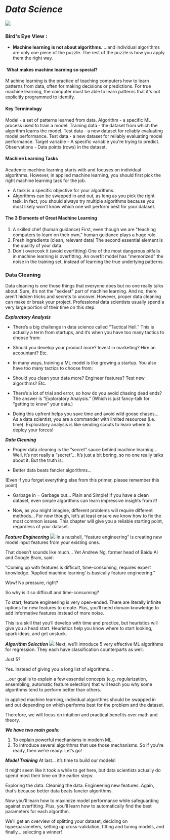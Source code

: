 #  *Data Science*


![](https://elitedatascience.com/wp-content/uploads/2018/05/What-Goes-Into-a-Successful-Model.jpg)

###  Bird's Eye View : 

* **Machine learning is not about algorithms.** 
...and individual algorithms are only one piece of the puzzle. The rest of the puzzle is how you apply them the right way.

#### `What makes machine learning so special? 
M achine learning is the practice of teaching computers how to learn patterns from data, often for making decisions or predictions.
For true machine learning, the computer must be able to learn patterns that it's not explicitly programmed to identify.
#### Key Terminology 
Model - a set of patterns learned from data.
Algorithm - a specific ML process used to train a model.
Training data - the dataset from which the algorithm learns the model.
Test data - a new dataset for reliably evaluating model performance.
Test data - a new dataset for reliably evaluating model performance.
Target variable - A specific variable you're trying to predict.
Observations - Data points (rows) in the dataset.
#### Machine Learning Tasks
Academic machine learning starts with and focuses on individual algorithms. However, in applied machine learning, you should first pick the right machine learning task for the job.
* A task is a specific objective for your algorithms.
* Algorithms can be swapped in and out, as long as you pick the right task.
In fact, you should always try multiple algorithms because you most likely won't know which one will perform best for your dataset.
#### The 3 Elements of Great Machine Learning
1. A skilled chef (human guidance)
First, even though we are "teaching computers to learn on their own," human guidance plays a huge role.
2. Fresh ingredients (clean, relevant data)
The second essential element is the quality of your data.
3.  Don't overcook it (avoid overfitting)
One of the most dangerous pitfalls in machine learning is overfitting. An overfit model has "memorized" the noise in the training set, instead of learning the true underlying patterns.
### Data Cleaning
Data cleaning is one those things that everyone does but no one really talks about. Sure, it’s not the "sexiest" part of machine learning. And no, there aren’t hidden tricks and secrets to uncover.
However, proper data cleaning can make or break your project. Professional data scientists usually spend a very large portion of their time on this step.


***Exploratory Analysis***

* There’s a big challenge in data science called “Tactical Hell.” This is actually a term from startups, and it’s when you have too many tactics to choose from:

* Should you develop your product more? Invest in marketing? Hire an accountant? Etc.

* In many ways, training a ML model is like growing a startup. You also have too many tactics to choose from:

* Should you clean your data more? Engineer features? Test new algorithms? Etc.

* There’s a lot of trial and error, so how do you avoid chasing dead ends? The answer is “Exploratory Analysis.” (Which is just fancy-talk for “getting to know” your data.)

* Doing this upfront helps you save time and avoid wild goose chases… As a data scientist, you are a commander with limited resources (i.e. time). Exploratory analysis is like sending scouts to learn where to deploy your forces!



***Data Cleaning***

* Proper data cleaning is the “secret” sauce behind machine learning… Well, it’s not really a “secret”… It’s just a bit boring, so no one really talks about it. But the truth is:

* Better data beats fancier algorithms…

(Even if you forget everything else from this primer, please remember this point)

* Garbage in = Garbage out... Plain and Simple! If you have a clean dataset, even simple algorithms can learn impressive insights from it!

* Now, as you might imagine, different problems will require different methods… For now though, let’s at least ensure we know how to fix the most common issues. This chapter will give you a reliable starting point, regardless of your dataset.



***Feature Engineering*** ![](https://elitedatascience.com/wp-content/uploads/2018/05/feature-engineering.png)
In a nutshell, “feature engineering” is creating new model input features from your existing ones.

That doesn’t sounds like much… Yet Andrew Ng, former head of Baidu AI and Google Brain, said:

“Coming up with features is difficult, time-consuming, requires expert knowledge.
‘Applied machine learning’ is basically feature engineering.”

Wow! No pressure, right?

So why is it so difficult and time-consuming?

To start, feature engineering is very open-ended. There are literally infinite options for new features to create. Plus, you’ll need domain knowledge to add informative features instead of more noise.

This is a skill that you’ll develop with time and practice, but heuristics will give you a head start. Heuristics help you know where to start looking, spark ideas, and get unstuck.




***Algorithm Selection***
![](https://elitedatascience.com/wp-content/uploads/2018/05/algorithm-selection.png)
Next, we'll introduce 5 very effective ML algorithms for regression. They each have classification counterparts as well.

Just 5?

Yes. Instead of giving you a long list of algorithms...

...our goal is to explain a few essential concepts (e.g. regularization, ensembling, automatic feature selection) that will teach you why some algorithms tend to perform better than others.

In applied machine learning, individual algorithms should be swapped in and out depending on which performs best for the problem and the dataset.

Therefore, we will focus on intuition and practical benefits over math and theory.

***We have two main goals:***

1. To explain powerful mechanisms in modern ML.
2. To introduce several algorithms that use those mechanisms.
So if you're ready, then we’re ready. Let’s go!



***Model Training***
At last… it’s time to build our models!

It might seem like it took a while to get here, but data scientists actually do spend most their time on the earlier steps:

Exploring the data.
Cleaning the data.
Engineering new features.
Again, that’s because better data beats fancier algorithms.

Now you'll learn how to maximize model performance while safeguarding against overfitting. Plus, you'll learn how to automatically find the best parameters for each algorithm.

We'll get an overview of splitting your dataset, deciding on hyperparameters, setting up cross-validation, fitting and tuning models, and finally… selecting a winner!